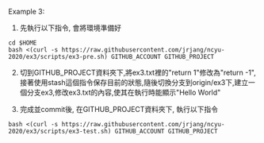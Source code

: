 Example 3:

1. 先執行以下指令, 會將環境準備好

```
cd $HOME
bash <(curl -s https://raw.githubusercontent.com/jrjang/ncyu-2020/ex3/scripts/ex3-pre.sh) GITHUB_ACCOUNT GITHUB_PROJECT
```

2. 切到GITHUB_PROJECT資料夾下,將ex3.txt裡的"return 1"修改為"return -1",接著使用stash這個指令保存目前的狀態,隨後切換分支到origin/ex3下,建立一個分支ex3,修改ex3.txt的內容,使其在執行時能顯示"Hello World"

3. 完成並commit後, 在GITHUB_PROJECT資料夾下, 執行以下指令

```
bash <(curl -s https://raw.githubusercontent.com/jrjang/ncyu-2020/ex3/scripts/ex3-test.sh) GITHUB_ACCOUNT GITHUB_PROJECT
```
